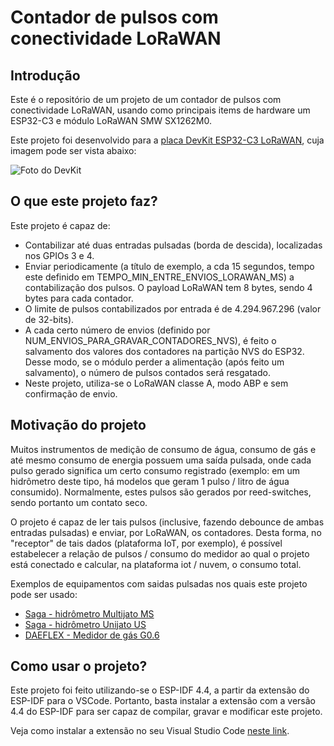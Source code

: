 # Contador de pulsos com conectividade LoRaWAN


## Introdução 

Este é o repositório de um projeto de um contador de pulsos com conectividade LoRaWAN, usando como principais items de hardware um ESP32-C3 e módulo LoRaWAN SMW SX1262M0.

Este projeto foi desenvolvido para a [placa DevKit ESP32-C3 LoRaWAN](https://devkit-lorawan.douglaszuqueto.com/), cuja imagem pode ser vista abaixo:

![Foto do DevKit](https://1494345701-files.gitbook.io/~/files/v0/b/gitbook-x-prod.appspot.com/o/spaces%2Fk4vm1BAonZb0lJir85Kt%2Fuploads%2FZND8R36Ykkojp0VLa4FY%2FIMG_20221023_140025349_HDR.jpg?alt=media&token=62299eeb-f435-40e6-be26-8786e45f4079 "Foto do DevKit")


## O que este projeto faz?

Este projeto é capaz de:

* Contabilizar até duas entradas pulsadas (borda de descida), localizadas nos GPIOs 3 e 4.
* Enviar periodicamente (a título de exemplo, a cda 15 segundos, tempo este definido em TEMPO_MIN_ENTRE_ENVIOS_LORAWAN_MS) a contabilização dos pulsos. O payload LoRaWAN tem 8 bytes, sendo 4 bytes para cada contador.
* O limite de pulsos contabilizados por entrada é de 4.294.967.296 (valor de 32-bits).
* A cada certo número de envios (definido por NUM_ENVIOS_PARA_GRAVAR_CONTADORES_NVS), é feito o salvamento dos valores dos contadores na partição NVS do ESP32. Desse modo, se o módulo perder a alimentação (após feito um salvamento), o número de pulsos contados será resgatado.
* Neste projeto, utiliza-se o LoRaWAN classe A, modo ABP e sem confirmação de envio.


## Motivação do projeto

Muitos instrumentos de medição de consumo de água, consumo de gás e até mesmo consumo de energia possuem uma saída pulsada, onde cada pulso gerado significa um certo consumo registrado (exemplo: em um hidrômetro deste tipo, há modelos que geram 1 pulso / litro de água consumido). Normalmente, estes pulsos são gerados por reed-switches, sendo portanto um contato seco.

O projeto é capaz de ler tais pulsos (inclusive, fazendo debounce de ambas entradas pulsadas) e enviar, por LoRaWAN, os contadores. Desta forma, no "receptor" de tais dados (plataforma IoT, por exemplo), é possível estabelecer a relação de pulsos / consumo do medidor ao qual o projeto está conectado e calcular, na plataforma iot / nuvem, o consumo total.

Exemplos de equipamentos com saidas pulsadas nos quais este projeto pode ser usado:

* [Saga - hidrômetro Multijato MS](https://www.sagamedicao.com.br/residencialms/)
* [Saga - hidrômetro Unijato US](https://www.sagamedicao.com.br/residencialus/)
* [DAEFLEX - Medidor de gás G0.6](https://daeflex.com.br/produto/medidor-de-gas-g0-6/?gclid=Cj0KCQiA-JacBhC0ARIsAIxybyPE-6tCbLkEUKSEnKOd4kyAlN_isvCH-yrvSlyzxwK6cnFUEfrJ57saAoFHEALw_wcB)


## Como usar o projeto?

Este projeto foi feito utilizando-se o ESP-IDF 4.4, a partir da extensão do ESP-IDF para o VSCode. Portanto, basta instalar a extensão com a versão 4.4 do ESP-IDF para ser capaz de compilar, gravar e modificar este projeto.

Veja como instalar a extensão no seu Visual Studio Code [neste link](https://docs.espressif.com/projects/esp-idf/en/stable/esp32/get-started/vscode-setup.html).